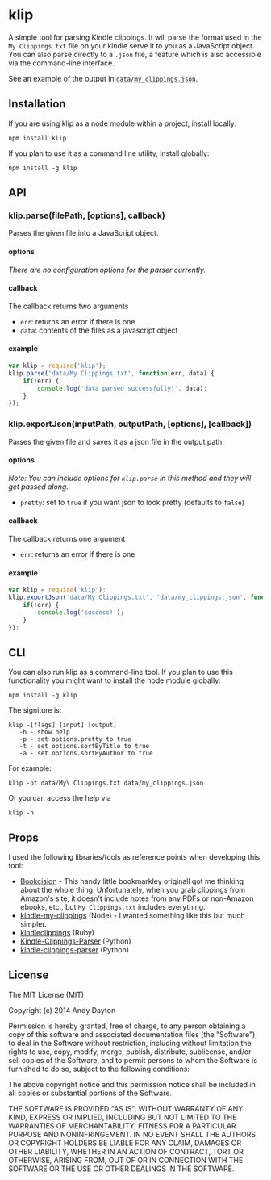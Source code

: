 klip
=====

A simple tool for parsing Kindle clippings. It will parse the format used in the `My Clippings.txt` file on your kindle serve it to you as a JavaScript object. You can also parse directly to a `.json` file, a feature which is also accessible via the command-line interface.

See an example of the output in [`data/my_clippings.json`](data/my_clippings.json).

## Installation

If you are using klip as a node module within a project, install locally:

	npm install klip

If you plan to use it as a command line utility, install globally:

	npm install -g klip

## API

### klip.parse(filePath, [options], callback)

Parses the given file into a JavaScript object.


#### options

_There are no configuration options for the parser currently._

#### callback

The callback returns two arguments

 * `err`: returns an error if there is one
 * `data`: contents of the files as a javascript object

#### example

```js
var klip = require('klip');
klip.parse('data/My Clippings.txt', function(err, data) {
	if(!err) {
		console.log('data parsed successfully!', data);
	}
});
```

### klip.exportJson(inputPath, outputPath, [options], [callback])

Parses the given file and saves it as a json file in the output path.

#### options

_Note: You can include options for `klip.parse` in this method and they will get passed along._

 * `pretty`: set to `true` if you want json to look pretty (defaults to `false`)

#### callback

The callback returns one argument

 * `err`: returns an error if there is one

#### example

```js
var klip = require('klip');
klip.exportJson('data/My Clippings.txt', 'data/my_clippings.json', function(err){
	if(!err) {
		console.log('success!');
	}
});
```

## CLI

You can also run klip as a command-line tool. If you plan to use this functionality you might want to install the node module globally:

	npm install -g klip

The signiture is:

	klip -[flags] [input] [output]
	   -h - show help
	   -p - set options.pretty to true
	   -t - set options.sortByTitle to true
	   -a - set options.sortByAuthor to true

For example:

	klip -pt data/My\ Clippings.txt data/my_clippings.json

Or you can access the help via

	klip -h

## Props

I used the following libraries/tools as reference points when developing this tool:

 * [Bookcision](http://www.norbauer.com/bookcision/) - This handy little bookmarkley originall got me thinking about the whole thing. Unfortunately, when you grab clippings from Amazon's site, it doesn't include notes from any PDFs or non-Amazon ebooks, etc., but `My Clippings.txt` includes everything.
 * [kindle-my-clippings](https://github.com/baniol/kindle-my-clippings) (Node) - I wanted something like this but much simpler.
 * [kindleclippings](https://github.com/georgboe/kindleclippings) (Ruby)
 * [Kindle-Clippings-Parser](https://github.com/gfranxman/Kindle-Clippings-Parser) (Python)
 * [kindle-clippings-parser](https://github.com/albins/kindle-clippings-parser) (Python)

## License


The MIT License (MIT)

Copyright (c) 2014 Andy Dayton

Permission is hereby granted, free of charge, to any person obtaining a copy
of this software and associated documentation files (the "Software"), to deal
in the Software without restriction, including without limitation the rights
to use, copy, modify, merge, publish, distribute, sublicense, and/or sell
copies of the Software, and to permit persons to whom the Software is
furnished to do so, subject to the following conditions:

The above copyright notice and this permission notice shall be included in
all copies or substantial portions of the Software.

THE SOFTWARE IS PROVIDED "AS IS", WITHOUT WARRANTY OF ANY KIND, EXPRESS OR
IMPLIED, INCLUDING BUT NOT LIMITED TO THE WARRANTIES OF MERCHANTABILITY,
FITNESS FOR A PARTICULAR PURPOSE AND NONINFRINGEMENT. IN NO EVENT SHALL THE
AUTHORS OR COPYRIGHT HOLDERS BE LIABLE FOR ANY CLAIM, DAMAGES OR OTHER
LIABILITY, WHETHER IN AN ACTION OF CONTRACT, TORT OR OTHERWISE, ARISING FROM,
OUT OF OR IN CONNECTION WITH THE SOFTWARE OR THE USE OR OTHER DEALINGS IN
THE SOFTWARE.